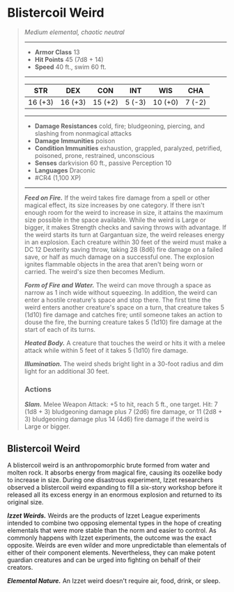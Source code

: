 # Blistercoil Weird
>*Medium elemental, chaotic neutral*
>___
>- **Armor Class** 13
>- **Hit Points** 45 (7d8 + 14)
>- **Speed** 40 ft., swim 60 ft.
>___
>|STR|DEX|CON|INT|WIS|CHA|
>|:---:|:---:|:---:|:---:|:---:|:---:|
>|16 (+3)|16 (+3)|15 (+2)|5 (-3)|10 (+0)|7 (-2)|
>___
>- **Damage Resistances** cold, fire; bludgeoning, piercing, and slashing from nonmagical attacks
>- **Damage Immunities** poison
>- **Condition Immunities** exhaustion, grappled, paralyzed, petrified, poisoned, prone, restrained, unconscious
>- **Senses** darkvision 60 ft., passive Perception 10
>- **Languages** Draconic
>- #CR4 (1,100 XP)
>___
>***Feed on Fire.*** If the weird takes fire damage from a spell or other magical effect, its size increases by one category. If there isn't enough room for the weird to increase in size, it attains the maximum size possible in the space available. While the weird is Large or bigger, it makes Strength checks and saving throws with advantage. If the weird starts its turn at Gargantuan size, the weird releases energy in an explosion. Each creature within 30 feet of the weird must make a DC 12 Dexterity saving throw, taking 28 (8d6) fire damage on a failed save, or half as much damage on a successful one. The explosion ignites flammable objects in the area that aren't being worn or carried. The weird's size then becomes Medium.  
>
>***Form of Fire and Water.*** The weird can move through a space as narrow as 1 inch wide without squeezing. In addition, the weird can enter a hostile creature's space and stop there. The first time the weird enters another creature's space on a turn, that creature takes 5 (1d10) fire damage and catches fire; until someone takes an action to douse the fire, the burning creature takes 5 (1d10) fire damage at the start of each of its turns.  
>
>***Heated Body.*** A creature that touches the weird or hits it with a melee attack while within 5 feet of it takes 5 (1d10) fire damage.  
>
>***Illumination.*** The weird sheds bright light in a 30-foot radius and dim light for an additional 30 feet.  
>
>### Actions
>***Slam.*** Melee Weapon Attack: +5 to hit, reach 5 ft., one target. Hit: 7 (1d8 + 3) bludgeoning damage plus 7 (2d6) fire damage, or 11 (2d8 + 3) bludgeoning damage plus 14 (4d6) fire damage if the weird is Large or bigger.

## Blistercoil Weird

A blistercoil weird is an anthropomorphic brute formed from water and molten rock. It absorbs energy from magical fire, causing its oozelike body to increase in size. During one disastrous experiment, Izzet researchers observed a blistercoil weird expanding to fill a six-story workshop before it released all its excess energy in an enormous explosion and returned to its original size.

***Izzet Weirds.*** Weirds are the products of Izzet League experiments intended to combine two opposing elemental types in the hope of creating elementals that were more stable than the norm and easier to control. As commonly happens with Izzet experiments, the outcome was the exact opposite. Weirds are even wilder and more unpredictable than elementals of either of their component elements. Nevertheless, they can make potent guardian creatures and can be urged into fighting on behalf of their creators.

***Elemental Nature.*** An Izzet weird doesn't require air, food, drink, or sleep.